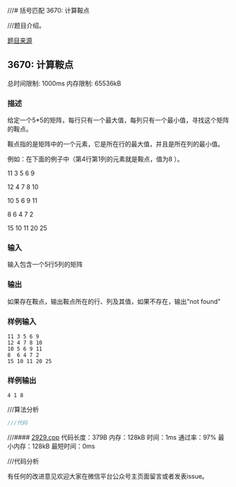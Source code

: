 ///# 括号匹配 3670: 计算鞍点

///题目介绍。

[题目来源](http://bailian.openjudge.cn/practice/3670/)

## 3670: 计算鞍点

总时间限制: 1000ms    内存限制: 65536kB

### 描述

给定一个5*5的矩阵，每行只有一个最大值，每列只有一个最小值，寻找这个矩阵的鞍点。

鞍点指的是矩阵中的一个元素，它是所在行的最大值，并且是所在列的最小值。

例如：在下面的例子中（第4行第1列的元素就是鞍点，值为8 ）。

11 3 5 6 9

12 4 7 8 10

10 5 6 9 11

8 6 4 7 2

15 10 11 20 25

### 输入

输入包含一个5行5列的矩阵

### 输出

如果存在鞍点，输出鞍点所在的行、列及其值，如果不存在，输出"not found"

### 样例输入
```
11 3 5 6 9
12 4 7 8 10
10 5 6 9 11
8  6 4 7 2
15 10 11 20 25
```
### 样例输出
```
4 1 8
```
///算法分析
```cpp
///代码
```
///#### [2929.cpp](/Code/2900-2999/2929.cpp) 代码长度：379B 内存：128kB 时间：1ms 通过率：97% 最小内存：128kB  最短时间：0ms

///代码分析

有任何的改进意见欢迎大家在微信平台公众号主页面留言或者发表issue。
